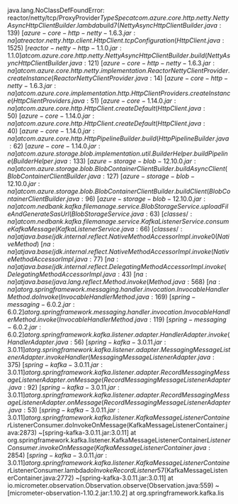 java.lang.NoClassDefFoundError: reactor/netty/tcp/ProxyProvider$TypeSpec
	at com.azure.core.http.netty.NettyAsyncHttpClientBuilder.lambda$build$7(NettyAsyncHttpClientBuilder.java:139) ~[azure-core-http-netty-1.6.3.jar:na]
	at reactor.netty.http.client.HttpClient.tcpConfiguration(HttpClient.java:1525) ~[reactor-netty-http-1.1.0.jar:1.1.0]
	at com.azure.core.http.netty.NettyAsyncHttpClientBuilder.build(NettyAsyncHttpClientBuilder.java:121) ~[azure-core-http-netty-1.6.3.jar:na]
	at com.azure.core.http.netty.implementation.ReactorNettyClientProvider.createInstance(ReactorNettyClientProvider.java:14) ~[azure-core-http-netty-1.6.3.jar:na]
	at com.azure.core.implementation.http.HttpClientProviders.createInstance(HttpClientProviders.java:51) ~[azure-core-1.14.0.jar:na]
	at com.azure.core.http.HttpClient.createDefault(HttpClient.java:50) ~[azure-core-1.14.0.jar:na]
	at com.azure.core.http.HttpClient.createDefault(HttpClient.java:40) ~[azure-core-1.14.0.jar:na]
	at com.azure.core.http.HttpPipelineBuilder.build(HttpPipelineBuilder.java:62) ~[azure-core-1.14.0.jar:na]
	at com.azure.storage.blob.implementation.util.BuilderHelper.buildPipeline(BuilderHelper.java:133) ~[azure-storage-blob-12.10.0.jar:na]
	at com.azure.storage.blob.BlobContainerClientBuilder.buildAsyncClient(BlobContainerClientBuilder.java:127) ~[azure-storage-blob-12.10.0.jar:na]
	at com.azure.storage.blob.BlobContainerClientBuilder.buildClient(BlobContainerClientBuilder.java:96) ~[azure-storage-blob-12.10.0.jar:na]
	at com.nedbank.kafka.filemanage.service.BlobStorageService.uploadFileAndGenerateSasUrl(BlobStorageService.java:63) ~[classes/:na]
	at com.nedbank.kafka.filemanage.service.KafkaListenerService.consumeKafkaMessage(KafkaListenerService.java:66) ~[classes/:na]
	at java.base/jdk.internal.reflect.NativeMethodAccessorImpl.invoke0(Native Method) ~[na:na]
	at java.base/jdk.internal.reflect.NativeMethodAccessorImpl.invoke(NativeMethodAccessorImpl.java:77) ~[na:na]
	at java.base/jdk.internal.reflect.DelegatingMethodAccessorImpl.invoke(DelegatingMethodAccessorImpl.java:43) ~[na:na]
	at java.base/java.lang.reflect.Method.invoke(Method.java:568) ~[na:na]
	at org.springframework.messaging.handler.invocation.InvocableHandlerMethod.doInvoke(InvocableHandlerMethod.java:169) ~[spring-messaging-6.0.2.jar:6.0.2]
	at org.springframework.messaging.handler.invocation.InvocableHandlerMethod.invoke(InvocableHandlerMethod.java:119) ~[spring-messaging-6.0.2.jar:6.0.2]
	at org.springframework.kafka.listener.adapter.HandlerAdapter.invoke(HandlerAdapter.java:56) ~[spring-kafka-3.0.11.jar:3.0.11]
	at org.springframework.kafka.listener.adapter.MessagingMessageListenerAdapter.invokeHandler(MessagingMessageListenerAdapter.java:375) ~[spring-kafka-3.0.11.jar:3.0.11]
	at org.springframework.kafka.listener.adapter.RecordMessagingMessageListenerAdapter.onMessage(RecordMessagingMessageListenerAdapter.java:92) ~[spring-kafka-3.0.11.jar:3.0.11]
	at org.springframework.kafka.listener.adapter.RecordMessagingMessageListenerAdapter.onMessage(RecordMessagingMessageListenerAdapter.java:53) ~[spring-kafka-3.0.11.jar:3.0.11]
	at org.springframework.kafka.listener.KafkaMessageListenerContainer$ListenerConsumer.doInvokeOnMessage(KafkaMessageListenerContainer.java:2873) ~[spring-kafka-3.0.11.jar:3.0.11]
	at org.springframework.kafka.listener.KafkaMessageListenerContainer$ListenerConsumer.invokeOnMessage(KafkaMessageListenerContainer.java:2854) ~[spring-kafka-3.0.11.jar:3.0.11]
	at org.springframework.kafka.listener.KafkaMessageListenerContainer$ListenerConsumer.lambda$doInvokeRecordListener$57(KafkaMessageListenerContainer.java:2772) ~[spring-kafka-3.0.11.jar:3.0.11]
	at io.micrometer.observation.Observation.observe(Observation.java:559) ~[micrometer-observation-1.10.2.jar:1.10.2]
	at org.springframework.kafka.lis
